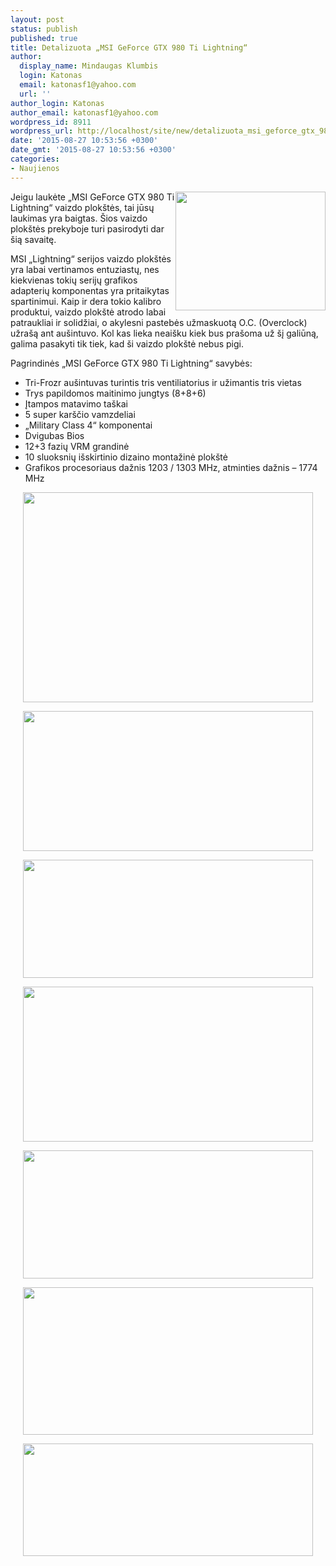 ```yaml
---
layout: post
status: publish
published: true
title: Detalizuota „MSI GeForce GTX 980 Ti Lightning“
author:
  display_name: Mindaugas Klumbis
  login: Katonas
  email: katonasf1@yahoo.com
  url: ''
author_login: Katonas
author_email: katonasf1@yahoo.com
wordpress_id: 8911
wordpress_url: http://localhost/site/new/detalizuota_msi_geforce_gtx_980_ti_lightning/
date: '2015-08-27 10:53:56 +0300'
date_gmt: '2015-08-27 10:53:56 +0300'
categories:
- Naujienos
---
```

<p>
	<a href="http://technews.lt/userfiles/GTX-980-Ti-Lightning-1.jpg"><img alt="" src="http://technews.lt/userfiles/GTX-980-Ti-Lightning-1.jpg" style="width: 240px; height: 190px; float: right;" /></a>Jeigu laukėte &bdquo;MSI GeForce GTX 980 Ti Lightning&ldquo; vaizdo plok&scaron;tės, tai jūsų laukimas yra baigtas. &Scaron;ios vaizdo plok&scaron;tės prekyboje turi pasirodyti dar &scaron;ią savaitę.</p>
<p>
	MSI &bdquo;Lightning&ldquo; serijos vaizdo plok&scaron;tės yra labai vertinamos entuziastų, nes kiekvienas tokių serijų grafikos adapterių komponentas yra pritaikytas spartinimui. Kaip ir dera tokio kalibro produktui, vaizdo plok&scaron;tė atrodo labai patraukliai ir solidžiai, o akylesni pastebės užmaskuotą O.C. (Overclock) užra&scaron;ą ant au&scaron;intuvo. Kol kas lieka neai&scaron;ku kiek bus pra&scaron;oma už &scaron;į galiūną, galima pasakyti tik tiek, kad &scaron;i vaizdo plok&scaron;tė nebus pigi.</p>
<p>
	Pagrindinės &bdquo;MSI GeForce GTX 980 Ti Lightning&ldquo; savybės:</p>
<ul>
<li>
		Tri-Frozr au&scaron;intuvas turintis tris ventiliatorius ir užimantis tris vietas</li>
<li>
		Trys papildomos maitinimo jungtys (8+8+6)</li>
<li>
		Įtampos matavimo ta&scaron;kai</li>
<li>
		5 super kar&scaron;čio vamzdeliai</li>
<li>
		&bdquo;Military Class 4&ldquo; komponentai</li>
<li>
		Dvigubas Bios</li>
<li>
		12+3 fazių VRM grandinė</li>
<li>
		10 sluoksnių i&scaron;skirtinio dizaino montažinė plok&scaron;tė</li>
<li>
		Grafikos procesoriaus dažnis 1203 / 1303 MHz, atminties dažnis &ndash; 1774 MHz</li>
</ul>
<p style="text-align: center;">
	<a href="http://technews.lt/userfiles/GTX-980-Ti-Lightning-6.jpg"><img alt="" src="http://technews.lt/userfiles/GTX-980-Ti-Lightning-6.jpg" style="width: 464px; height: 336px;" /></a></p>
<p style="text-align: center;">
	<a href="http://technews.lt/userfiles/GTX-980-Ti-Lightning-3.jpg"><img alt="" src="http://technews.lt/userfiles/GTX-980-Ti-Lightning-3.jpg" style="width: 464px; height: 224px;" /></a></p>
<p style="text-align: center;">
	<a href="http://technews.lt/userfiles/GeForce-GTX-980-Ti-exploded.jpg"><img alt="" src="http://technews.lt/userfiles/GeForce-GTX-980-Ti-exploded.jpg" style="width: 464px; height: 189px;" /></a></p>
<p style="text-align: center;">
	<a href="http://technews.lt/userfiles/GTX-980-Ti-Lightning-2.jpg"><img alt="" src="http://technews.lt/userfiles/GTX-980-Ti-Lightning-2.jpg" style="width: 464px; height: 248px;" /></a></p>
<p style="text-align: center;">
	<a href="http://technews.lt/userfiles/GTX-980-Ti-Lightning-4.jpg"><img alt="" src="http://technews.lt/userfiles/GTX-980-Ti-Lightning-4.jpg" style="width: 464px; height: 205px;" /></a></p>
<p style="text-align: center;">
	<a href="http://technews.lt/userfiles/GTX-980-Lightning-backplate.jpg"><img alt="" src="http://technews.lt/userfiles/GTX-980-Lightning-backplate.jpg" style="width: 464px; height: 236px;" /></a></p>
<p style="text-align: center;">
	<a href="http://technews.lt/userfiles/GTX-980-Ti-Lightning-5.jpg"><img alt="" src="http://technews.lt/userfiles/GTX-980-Ti-Lightning-5.jpg" style="width: 464px; height: 180px;" /></a></p>
